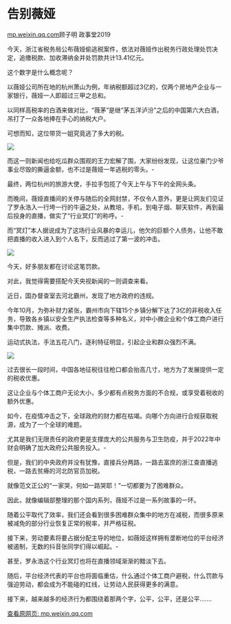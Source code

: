 # 告别薇娅

[mp.weixin.qq.com](http://mp.weixin.qq.com/s?__biz=MzAwMzU1ODAwOQ==&mid=2650358583&idx=1&sn=5cf4c07f397f009a74a21d370de7b7dd&chksm=8334bc21b44335374a0eed4edf8fa29342cab152b1e279529504c362f873c681c5a1238f5bae&mpshare=1&scene=1&srcid=1220SwRJ2bSxOT7IuxDhlOyK&sharer_sharetime=1640042132980&sharer_shareid=b7c991d3cd23094f535ad602a652c37b#rd)顾子明 政事堂2019

今天，浙江省税务局公布薇娅偷逃税案件，依法对薇娅作出税务行政处理处罚决定，追缴税款、加收滞纳金并处罚款共计13.41亿元。

这个数字是什么概念呢？

以薇娅公司所在地的杭州萧山为例，年纳税额超过3亿的，仅两个房地产企业与一家银行，薇娅一人即超过三甲之总和。

以同样高税率的白酒来做对比，“薇茅”是继“茅五洋泸汾”之后的中国第六大白酒，吊打了一众各地捧在手心的纳税大户。

可想而知，这位带货一姐究竟逃了多大的税。

![](https://cubox.pro/c/filters:no_upscale()?imageUrl=https%3A%2F%2Fmmbiz.qpic.cn%2Fmmbiz_jpg%2FrxhS23yu8cPzT8gvUpn1VGfhnfM6XW2Vpbric4ibgQBD3B9nIvg8k6TYia6pCsWWS5nOvurUqq01PtHt6cvFp6TaQ%2F640%3Fwx_fmt%3Djpeg)

而这一则新闻也给吃瓜群众围观的王力宏解了围，大家纷纷发现，让这位豪门少爷事业尽毁的撕逼金额，也不过是薇娅一年逃税的零头。-

最终，两位杭州的旅游大使，手拉手包揽了今天上午与下午的全网头条。

而晚间，薇娅直播间的关停与随后的全网封禁，不仅令人意外，更是让网友们见证了罗永浩入一行垮一行的牛逼之处，从教培，手机，到电子烟、聊天软件，再到最后投身的直播，做实了“行业冥灯”的称呼。-

而“冥灯”本人据说成为了这场行业风暴的幸运儿，他欠的巨额个人债务，让他不敢把直播的收入进入到个人名下，反而逃过了第一波的冲击。

![](https://cubox.pro/c/filters:no_upscale()?imageUrl=https%3A%2F%2Fmmbiz.qpic.cn%2Fmmbiz_jpg%2FrxhS23yu8cPzT8gvUpn1VGfhnfM6XW2VDd09mUTicZvSe5CxVgadYficBvJkcAXaItPV2DcndjlL0ALcHS5XE0xw%2F640%3Fwx_fmt%3Djpeg)

今天，好多朋友都在讨论这笔罚款。

对此，我觉得需要搭配今天央视新闻的一则调查来看。

近日，国办督查室去河北霸州，发现了地方政府的违规。

今年10月，为弥补财力紧张，霸州市向下辖15个乡镇分解下达了3亿的非税收入任务，导致各乡镇以安全生产执法检查等多种名义，对中小微企业和个体工商户进行集中罚款、摊派、收费。

运动式执法，手法五花八门，逐利特征明显，引起企业和群众强烈不满。

![](https://cubox.pro/c/filters:no_upscale()?imageUrl=https%3A%2F%2Fmmbiz.qpic.cn%2Fmmbiz_png%2FrxhS23yu8cPzT8gvUpn1VGfhnfM6XW2VIJMwXgmZrHy5iakeQKS234UAI108MhbbfiajnY8ziblSdegfNgbibB8hLQ%2F640%3Fwx_fmt%3Dpng)

过去很长一段时间，中国各地征税往往枪口都会抬高几寸，地方为了发展提供一定的税收优惠。

这让企业与个体工商户无论大小，多少都有点税务方面的不合规，或享受着税收的额外优惠。

如今，在疫情冲击之下，全球政府的财力都在枯竭。向哪个方向进行合规获取税源，成为了一个全球的难题。

尤其是我们无限责任的政府更是支撑庞大的公共服务与卫生防疫，并于2022年中财会明确了加大政府公共服务投入。-

但是，我们的中央政府并没有犹豫，直接兵分两路，一路去富庶的浙江查直播逃税，一路去贫瘠的河北防官员加税。

就像范文正公的“一家哭，何如一路哭耶！”一切都要为了困难群众。

因此，就像编辑部整理的那个国内系列，薇娅不过是一系列故事的一环。

随着公平取代了效率，我们还会看到很多困难群众集中的地方在减税，而很多原来被减免的部分行业恢复正常的税率，并严格征税。

接下来，劳动要素将要占据分配主导的地位，如薇娅这样拥有垄断地位的平台经济被遏制，无数的抖音张同学们得以崛起。-

甚至，罗永浩这个行业冥灯也将在直播领域渐渐的黯淡下去。

随后，平台经济代表的平台也将面临重估，什么通过个体工商户避税，什么罚款与强迫劳动，都会成为不能碰的红线，让劳动人民获得更多的满意。

接下来，越来越多的经济行为都围绕着那两个字，公平，公平，还是公平.......

[查看原网页: mp.weixin.qq.com](http://mp.weixin.qq.com/s?__biz=MzAwMzU1ODAwOQ==&mid=2650358583&idx=1&sn=5cf4c07f397f009a74a21d370de7b7dd&chksm=8334bc21b44335374a0eed4edf8fa29342cab152b1e279529504c362f873c681c5a1238f5bae&mpshare=1&scene=1&srcid=1220SwRJ2bSxOT7IuxDhlOyK&sharer_sharetime=1640042132980&sharer_shareid=b7c991d3cd23094f535ad602a652c37b#rd)